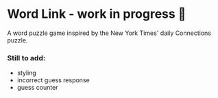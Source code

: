 # Word Link - work in progress 🧩

A word puzzle game inspired by the New York Times' daily Connections puzzle.

### Still to add:
- styling
- incorrect guess response
- guess counter





